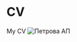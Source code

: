 # CV
My CV
![Петрова АП](https://github.com/user-attachments/assets/adbf262a-301e-4375-89d0-1c3cc9b83399)
